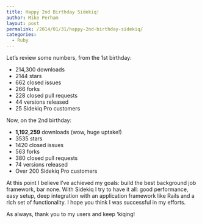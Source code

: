 ```yaml
---
title: Happy 2nd Birthday Sidekiq!
author: Mike Perham
layout: post
permalink: /2014/01/31/happy-2nd-birthday-sidekiq/
categories:
  - Ruby
---
```

Let&#8217;s review some numbers, from the 1st birthday:

*   214,300 downloads
*   2144 stars
*   662 closed issues
*   266 forks
*   228 closed pull requests
*   44 versions released
*   25 Sidekiq Pro customers

Now, on the 2nd birthday:

*   **1,192,259** downloads (wow, huge uptake!)
*   3535 stars
*   1420 closed issues
*   563 forks
*   380 closed pull requests
*   74 versions released
*   Over 200 Sidekiq Pro customers

At this point I believe I&#8217;ve achieved my goals: build the best background job framework, bar none. With Sidekiq I try to have it all: good performance, easy setup, deep integration with an application framework like Rails and a rich set of functionality. I hope you think I was successful in my efforts.

As always, thank you to my users and keep &#8216;kiqing!